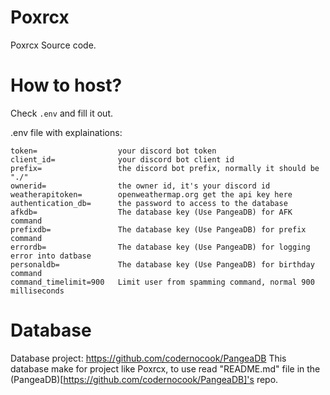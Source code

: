 # Poxrcx
Poxrcx Source code.

# How to host?
Check `.env` and fill it out.

.env file with explainations:
```env
token=                  your discord bot token
client_id=              your discord bot client id
prefix=                 the discord bot prefix, normally it should be "./"
ownerid=                the owner id, it's your discord id
weatherapitoken=        openweathermap.org get the api key here
authentication_db=      the password to access to the database
afkdb=                  The database key (Use PangeaDB) for AFK command
prefixdb=               The database key (Use PangeaDB) for prefix command
errordb=                The database key (Use PangeaDB) for logging error into datbase
personaldb=             The database key (Use PangeaDB) for birthday command
command_timelimit=900   Limit user from spamming command, normal 900 milliseconds
```

# Database
Database project: https://github.com/codernocook/PangeaDB
This database make for project like Poxrcx, to use read "README.md" file in the (PangeaDB)[https://github.com/codernocook/PangeaDB]'s repo.